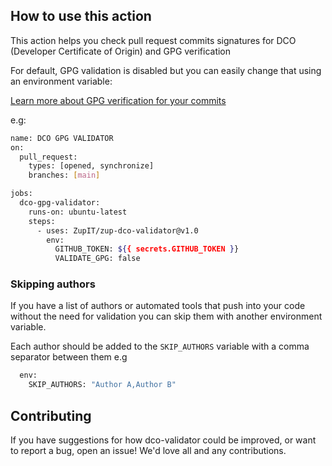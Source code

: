 ## How to use this action

This action helps you check pull request commits signatures for DCO (Developer Certificate of Origin) and GPG verification

For default, GPG validation is disabled but you can easily change that using an environment variable:

[Learn more about GPG verification for your commits](https://docs.github.com/pt/github/authenticating-to-github/managing-commit-signature-verification/about-commit-signature-verification)

e.g:
```sh
name: DCO GPG VALIDATOR
on:
  pull_request:
    types: [opened, synchronize]
    branches: [main]

jobs:
  dco-gpg-validator:
    runs-on: ubuntu-latest
    steps:
      - uses: ZupIT/zup-dco-validator@v1.0
        env:
          GITHUB_TOKEN: ${{ secrets.GITHUB_TOKEN }}
          VALIDATE_GPG: false
```

### Skipping authors

If you have a list of authors or automated tools that push into your code without the need for validation you can skip them with another environment variable.

Each author should be added to the ``SKIP_AUTHORS`` variable with a comma separator between them
e.g
```sh
  env:
    SKIP_AUTHORS: "Author A,Author B"
```

## Contributing

If you have suggestions for how dco-validator could be improved, or want to report a bug, open an issue! We'd love all and any contributions.